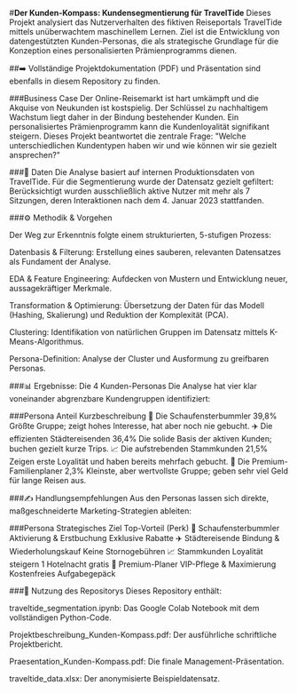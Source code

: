 #**Der Kunden-Kompass: Kundensegmentierung für TravelTide**
Dieses Projekt analysiert das Nutzerverhalten des fiktiven Reiseportals TravelTide mittels unüberwachtem maschinellem Lernen. Ziel ist die Entwicklung von datengestützten Kunden-Personas, die als strategische Grundlage für die Konzeption eines personalisierten Prämienprogramms dienen.

##➡️ Vollständige Projektdokumentation (PDF) und Präsentation sind ebenfalls in diesem Repository zu finden.

###Business Case
Der Online-Reisemarkt ist hart umkämpft und die Akquise von Neukunden ist kostspielig. Der Schlüssel zu nachhaltigem Wachstum liegt daher in der Bindung bestehender Kunden. Ein personalisiertes Prämienprogramm kann die Kundenloyalität signifikant steigern. Dieses Projekt beantwortet die zentrale Frage: "Welche unterschiedlichen Kundentypen haben wir und wie können wir sie gezielt ansprechen?"

###📂 Daten
Die Analyse basiert auf internen Produktionsdaten von TravelTide. Für die Segmentierung wurde der Datensatz gezielt gefiltert: Berücksichtigt wurden ausschließlich aktive Nutzer mit mehr als 7 Sitzungen, deren Interaktionen nach dem 4. Januar 2023 stattfanden.

###⚙️ Methodik & Vorgehen

  Der Weg zur Erkenntnis folgte einem strukturierten, 5-stufigen Prozess:
    
  Datenbasis & Filterung: Erstellung eines sauberen, relevanten Datensatzes als Fundament der Analyse.
    
  EDA & Feature Engineering: Aufdecken von Mustern und Entwicklung neuer, aussagekräftiger Merkmale.
    
  Transformation & Optimierung: Übersetzung der Daten für das Modell (Hashing, Skalierung) und Reduktion der Komplexität (PCA).
    
  Clustering: Identifikation von natürlichen Gruppen im Datensatz mittels K-Means-Algorithmus.
    
  Persona-Definition: Analyse der Cluster und Ausformung zu greifbaren Personas.

###📊 Ergebnisse: Die 4 Kunden-Personas
Die Analyse hat vier klar voneinander abgrenzbare Kundengruppen identifiziert:

###Persona	Anteil	Kurzbeschreibung
🤔 Die Schaufensterbummler	39,8%	Größte Gruppe; zeigt hohes Interesse, hat aber noch nie gebucht.
✈️ Die effizienten Städtereisenden	36,4%	Die solide Basis der aktiven Kunden; buchen gezielt kurze Trips.
📈 Die aufstrebenden Stammkunden	21,5%	Zeigen erste Loyalität und haben bereits mehrfach gebucht.
💎 Die Premium-Familienplaner	2,3%	Kleinste, aber wertvollste Gruppe; geben sehr viel Geld für lange Reisen aus.


###✍️ Handlungsempfehlungen
Aus den Personas lassen sich direkte, maßgeschneiderte Marketing-Strategien ableiten:

###Persona	Strategisches Ziel	Top-Vorteil (Perk)
🤔 Schaufensterbummler	Aktivierung & Erstbuchung	Exklusive Rabatte
✈️ Städtereisende	Bindung & Wiederholungskauf	Keine Stornogebühren
📈 Stammkunden	Loyalität steigern	1 Hotelnacht gratis
💎 Premium-Planer	VIP-Pflege & Maximierung	Kostenfreies Aufgabegepäck

###🚀 Nutzung des Repositorys
Dieses Repository enthält:

traveltide_segmentation.ipynb: Das Google Colab Notebook mit dem vollständigen Python-Code.

Projektbeschreibung_Kunden-Kompass.pdf: Der ausführliche schriftliche Projektbericht.

Praesentation_Kunden-Kompass.pdf: Die finale Management-Präsentation.

traveltide_data.xlsx: Der anonymisierte Beispieldatensatz.
